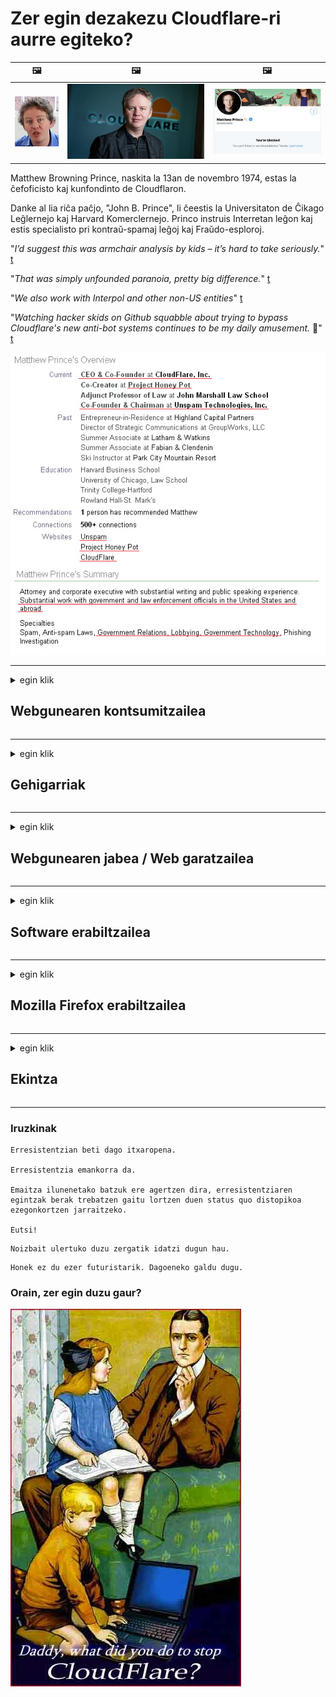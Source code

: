 # Zer egin dezakezu Cloudflare-ri aurre egiteko?

| 🖼 | 🖼 | 🖼 |
| --- | --- | --- |
| ![](../image/matthew_prince_teen.jpg) | ![](../image/matthew_prince.jpg) | ![](../image/blockedbymatthewprince.jpg) |


Matthew Browning Prince, naskita la 13an de novembro 1974, estas la ĉefoficisto kaj kunfondinto de Cloudflaron.

Danke al lia riĉa paĉjo, "John B. Prince", li ĉeestis la Universitaton de Ĉikago Leĝlernejo kaj Harvard Komerclernejo.
Princo instruis Interretan leĝon kaj estis specialisto pri kontraŭ-spamaj leĝoj kaj Fraŭdo-esploroj.


"*I’d suggest this was armchair analysis by kids – it’s hard to take seriously.*" [t](https://www.theguardian.com/technology/2015/nov/19/cloudflare-accused-by-anonymous-helping-isis)

"*That was simply unfounded paranoia, pretty big difference.*"  [t](https://twitter.com/xxdesmus/status/992757936123359233)

"*We also work with Interpol and other non-US entities*" [t](https://twitter.com/eastdakota/status/1203028504184360960)

"*Watching hacker skids on Github squabble about trying to bypass Cloudflare's new anti-bot systems continues to be my daily amusement.* 🍿" [t](https://twitter.com/eastdakota/status/1273277839102656515)


![](../image/whoismp.jpg)

---


<details>
<summary>egin klik

## Webgunearen kontsumitzailea
</summary>


- Gustatzen zaizun webguneak Cloudflare erabiltzen badu, esan Cloudflare ez erabiltzeko.
  - Facebook, Reddit, Twitter edo Mastodon bezalako sare sozialetan irrintziak egiteak ez du inolako diferentziarik. [Ekintzak hashtag-ak baino altuagoak dira.](https://twitter.com/phyzonloop/status/1274132092490862594)
  - Saiatu webgunearen jabearekin harremanetan jartzen zure burua erabilgarria izan nahi baduzu.

[Cloudflare-k esan zuen](https://github.com/Eloston/ungoogled-chromium/issues/783):
```
Arazoak dituzun zerbitzu edo gune zehatzen administratzaileengana jotzea eta zure esperientzia partekatzea gomendatzen dizugu.
```

[Ez baduzu eskatzen, webgunearen jabeak ez du inoiz arazo hau ezagutzen.](../PEOPLE.md)

![](../image/liberapay.jpg)

[Adibide arrakastatsua](https://counterpartytalk.org/t/turn-off-cloudflare-on-counterparty-co-plz/164/5).<br>
Arazoren bat duzu? [Goratu zure ahotsa orain.](https://github.com/maraoz/maraoz.github.io/issues/1) Beheko adibidea.

```
Enpresen zentsura eta masa zaintza laguntzen ari zara.
http://crimeflare.eu.org
```

```
Zure web orria CloudFlare-ren pribatutasuna gehiegizko erabilera duen hormako lorategi pribatuan dago.
http://crimeflare.eu.org
```

- Hartu denbora pixka bat webgunearen pribatutasun politika irakurtzeko.
  - webgunea Cloudflare-ren atzean badago edo webguneak Cloudflare-rekin konektatutako zerbitzuak erabiltzen baditu.

"Cloudflare" zer den azaldu behar du eta baimena eskatu zure datuak Cloudflare-rekin partekatzeko. Hori egin ezean konfiantza urratuko da eta aipatutako webgunea saihestu beharko litzateke.

[Hemen dago pribatutasun politikaren adibide onargarria](https://archive.is/bDlTz) ("Subprocessors" > "Entity Name")

```
Zure pribatutasun politika irakurri dut eta ezin dut Cloudflare hitza aurkitu.
Nire datuak Cloudflare-ra elikatzen jarraitzen baduzu zurekin datuak partekatzeari uko egiten diot.
http://crimeflare.eu.org
```

Cloudflare hitza ez duen pribatutasun politikaren adibidea da.
[Liberland Jobs](https://archive.is/daKIr) [privacy policy](https://docsend.com/view/feiwyte):

![](../image/cfwontobey.jpg)

Cloudflare-k bere pribatutasun politika du.
[Cloudflare-k jendea maite du.](https://www.reddit.com/r/GamerGhazi/comments/2s64fe/be_wary_reporting_to_cloudflare/)

Hemen duzu adibide on bat webgunean erregistratzeko inprimakian.
AFAIK, zero webguneak egiten du hau. Konfiantza izango al duzu?

```
"Erregistratu XYZ-en" sakatuta, gure zerbitzu baldintzak eta pribatutasun adierazpena onartzen dituzu.
Zure datuak Cloudflare-rekin partekatzea ere onartzen duzu eta cloudflare-ren pribatutasun-adierazpena ere onartzen duzu.
Cloudflare-k zure informazioa filtratzen badu edo gure zerbitzariekin konektatzen uzten ez badizu, ez da gure errua. [*]

[ Izena eman ] [ ez nago ados ]
```
[*] [PEOPLE.md](../PEOPLE.md)


- Saiatu haien zerbitzua ez erabiltzen. Gogoratu Cloudflare-k ikusten ari zarela.
  - ["I'm in your TLS, sniffin' your passworz"](../image/iminurtls.jpg)

- Bilatu beste webgune bat. Interneten badaude alternatibak eta aukerak!

- Konbentzitu lagunak Tor egunero erabiltzeko.
  - Anonimotasunak internet irekiaren estandarra izan behar du!
  - [Kontuan izan Tor proiektuari ez zaiola gustatzen proiektu hau.](../HISTORY.md)

</details>

------

<details>
<summary>egin klik

## Gehigarriak
</summary>

- Zure arakatzailea Firefox, Tor Browser edo Ungoogled Chromium bada, erabili beheko gehigarri hauetako bat.
  - Beste gehigarri berri bat gehitu nahi baduzu, galdetu lehen.


| Izena | Garatzailea | Laguntza | Ezin blokeatu | Ezin da jakinarazi | Chrome |
| -------- | -------- | -------- | -------- | -------- | -------- |
| [Bloku Cloudflaron MITM-Atakon](../subfiles/about.bcma.md) | #Addon | [ ? ](http://crimeflare.eu.org/) | **Bai**     | **Bai**     |  **Bai** |
| [Ĉu ligoj estas vundeblaj al MITM-atako?](../subfiles/about.ismm.md) | #Addon | [ ? ](http://crimeflare.eu.org/) | Ez     | **Bai**     |  **Bai** |
| [Ĉu ĉi tiuj ligoj blokos Tor-uzanton?](../subfiles/about.isat.md) | #Addon | [ ? ](http://crimeflare.eu.org/) | Ez     | **Bai**     |  **Bai** |
| [Block Cloudflare MITM Attack](https://trac.torproject.org/projects/tor/attachment/ticket/24351/block_cloudflare_mitm_attack-1.0.14.1-an%2Bfx.xpi)<br>[**DELETED BY TOR PROJECT**](../HISTORY.md) | nullius | [ ? ](../tool/block_cloudflare_mitm_fx), [Link](http://crimeflare.eu.org/) | **Bai**     | **Bai**     |  Ez |
| [TPRB](http://34ahehcli3epmhbu2wbl6kw6zdfl74iyc4vg3ja4xwhhst332z3knkyd.onion/) | Sw | [ ? ](http://34ahehcli3epmhbu2wbl6kw6zdfl74iyc4vg3ja4xwhhst332z3knkyd.onion/) | **Bai**     | **Bai**     |  Ez |
| [Detect Cloudflare](https://addons.mozilla.org/en-US/firefox/addon/detect-cloudflare/) | Frank Otto | [ ? ](https://github.com/traktofon/cf-detect) | Ez     | **Bai**     |  Ez |
| [True Sight](https://addons.mozilla.org/en-US/firefox/addon/detect-cloudflare-plus/) | claustromaniac | [ ? ](https://github.com/claustromaniac/detect-cloudflare-plus) | Ez     | **Bai**     |  Ez |
| [Which Cloudflare datacenter am I visiting?](https://addons.mozilla.org/en-US/firefox/addon/cf-pop/) | 依云 | [ ? ](https://github.com/lilydjwg/cf-pop) | Ez     | **Bai**     |  Ez |


- "Decentraleyes" -ek "CDNJS (Cloudflare)" konexioa eten dezake.
  - Eskaera asko sareetara iristea eragozten du, eta tokiko fitxategiak zerbitzatzen ditu guneak ez hausteko.
  - Garatzaileak erantzun zion: "[very concerning indeed](https://github.com/Synzvato/decentraleyes/issues/236#issuecomment-352049501)", "[widespread usage severely centralizes the web](https://github.com/Synzvato/decentraleyes/issues/251#issuecomment-366752049)"

- [Cloudflare ziurtagiria zure Agintaritza Ziurtagiritik (CA) ere kendu edo mesfidatu dezakezu.](https://www.ssl.com/how-to/remove-root-certificate-firefox/)

</details>

------

<details>
<summary>egin klik

## Webgunearen jabea / Web garatzailea
</summary>


![](../image/word_cloudflarefree.jpg)

- Ez erabili Cloudflare irtenbidea, Aldia.
  - Hori baino hobeto egin dezakezu, ezta? [Hona hemen nola kendu Cloudflare harpidetzak, planak, domeinuak edo kontuak.](https://support.cloudflare.com/hc/en-us/articles/200167776-Removing-subscriptions-plans-domains-or-accounts)

| 🖼 | 🖼 |
| --- | --- |
| ![](../image/htmlalertcloudflare.jpg) | ![](../image/htmlalertcloudflare2.jpg) |

- Bezero gehiago nahi al dituzu? Badakizu zer egin. Iradokizuna "lerroaren gainetik" dago.
  - [Kaixo, "Zure pribatutasuna seriotasunez hartzen dugu" idatzi duzu, baina "403 Errorea debekatutako proxy anonimoak ez dira onartzen" jaso dut.](https://it.slashdot.org/story/19/02/19/0033255/stop-saying-we-take-your-privacy-and-security-seriously) Zergatik blokeatzen duzu Tor Or VPN? Eta zergatik blokeatzen dituzu aldi baterako mezu elektronikoak?

![](../image/anonexist.jpg)

- Cloudflare erabiltzeak etenen aukerak handituko ditu. Bisitariek ezin dute zure webgunera sartu zure zerbitzaria ez badago edo Cloudflare ez badago.
  - [Benetan pentsatu al zenuen Cloudflare ez dela inoiz jaitsiko?](https://www.ibtimes.com/cloudflare-down-not-working-sites-producing-504-gateway-timeout-errors-2618008) [Another](https://twitter.com/Jedduff/status/1097875615997399040) [sample](https://twitter.com/search?f=tweets&vertical=default&q=Cloudflare%20is%20having%20problems). [Need more](../PEOPLE.md)?

![](../image/cloudflareinternalerror.jpg)

- Cloudflare erabiltzeak zure "API zerbitzua", "software eguneratze zerbitzaria" edo "RSS jarioa" proxy gisa erabiltzeak zure bezeroari kalte egingo dio. Bezero batek deitu zizun eta "Ezin dut zure APIa gehiago erabili" esan zizun, eta ez dakizu zer gertatzen ari den. Cloudflare-k zure bezeroa isilik blokea dezake. Ondo dagoela uste al duzu?
  - RSS irakurgailuaren bezero eta RSS irakurgailu ugari daude linean. Zergatik argitaratzen duzu RSS jarioa jendeari harpidetzea baimentzen ez baduzu?

![](../image/rssfeedovercf.jpg)

- HTTPS ziurtagiria behar al duzu? Erabili "Enkriptatu dezagun" edo erosi besterik ez CA enpresan.

- DNS zerbitzaria behar al duzu? Ezin duzu zure zerbitzaria konfiguratu? Zer moduz: [Hurricane Electric Free DNS](https://dns.he.net/), [Dyn.com](https://dyn.com/dns/), [1984 Hosting](https://www.1984hosting.com/), [Afraid.Org (Administratzaileak ezabatu zure kontua TOR erabiltzen baduzu)](https://freedns.afraid.org/)

- Ostatu zerbitzuaren bila zabiltza? Doakoa bakarrik? Zer moduz: [Onion Service](http://vww6ybal4bd7szmgncyruucpgfkqahzddi37ktceo3ah7ngmcopnpyyd.onion/en/security/network-security/tor/onionservices-best-practices), [Free Web Hosting Area](https://freewha.com/), [Autistici/Inventati Web Site Hosting](https://www.autinv5q6en4gpf4.onion/services/website), [Github Pages](https://pages.github.com/), [Surge](https://surge.sh/)
  - [Cloudflare-ren alternatibak](../subfiles/cloudflare-alternatives.md)

- "Cloudflare-ipfs.com" erabiltzen ari zara? [Ba al dakizu Cloudflare IPFS txarra dela?](../PEOPLE.md)

- Instalatu OWASP eta Fail2Ban bezalako Web aplikazioen suebakia zure zerbitzarian eta konfiguratu behar bezala.
  - Tor blokeatzea ez da irtenbide bat. Ez zigortu denak erabiltzaile txar txikiengatik soilik.

- Birbideratu edo blokeatu "Cloudflare Warp" erabiltzaileak zure webgunera sartzeko. Ahal baduzu, eman arrazoia.

> IP zerrenda: "[Cloudflare-ren uneko IP barrutiak](cloudflare_inc/)"

> A: Blokeatu besterik ez duzu

```
server {
...
deny 173.245.48.0/20;
deny 103.21.244.0/22;
deny 103.22.200.0/22;
deny 103.31.4.0/22;
deny 141.101.64.0/18;
deny 108.162.192.0/18;
deny 190.93.240.0/20;
deny 188.114.96.0/20;
deny 197.234.240.0/22;
deny 198.41.128.0/17;
deny 162.158.0.0/15;
deny 104.16.0.0/12;
deny 172.64.0.0/13;
deny 131.0.72.0/22;
deny 2400:cb00::/32;
deny 2606:4700::/32;
deny 2803:f800::/32;
deny 2405:b500::/32;
deny 2405:8100::/32;
deny 2a06:98c0::/29;
deny 2c0f:f248::/32;
...
}
```

> B: Birbideratu abisu orrira

```
http {
...
geo $iscf {
default 0;
173.245.48.0/20 1;
103.21.244.0/22 1;
103.22.200.0/22 1;
103.31.4.0/22 1;
141.101.64.0/18 1;
108.162.192.0/18 1;
190.93.240.0/20 1;
188.114.96.0/20 1;
197.234.240.0/22 1;
198.41.128.0/17 1;
162.158.0.0/15 1;
104.16.0.0/12 1;
172.64.0.0/13 1;
131.0.72.0/22 1;
2400:cb00::/32 1;
2606:4700::/32 1;
2803:f800::/32 1;
2405:b500::/32 1;
2405:8100::/32 1;
2a06:98c0::/29 1;
2c0f:f248::/32 1;
}
...
}

server {
...
if ($iscf) {rewrite ^ https://example.com/cfwsorry.php;}
...
}

<?php
header('HTTP/1.1 406 Not Acceptable');
echo <<<CLOUDFLARED
Thank you for visiting ourwebsite.com!<br />
We are sorry, but we can't serve you because your connection is being intercepted by Cloudflare.<br />
Please read http://crimeflare.eu.org for more information.<br />
CLOUDFLARED;
die();
```

- Konfiguratu Tor Onion Service edo I2P insite askatasunean sinesten baduzu eta erabiltzaile anonimoak onartzen badituzu.

- Eskatu aholkuak Clearnet / Tor beste webgune bikoitzeko operadoreei eta egin lagun anonimoak!

</details>

------

<details>
<summary>egin klik

## Software erabiltzailea
</summary>


- Discord CloudFlare erabiltzen ari da. Alternatibak? Gomendatzen dugu [**Briar** (Android)](https://f-droid.org/en/packages/org.briarproject.briar.android/), [Ricochet (PC)](https://ricochet.im/), [Tox + Tor (Android/PC)](https://tox.chat/download.html)
  - Briarrek Tor deabrua biltzen du, beraz, Orbot instalatu beharrik ez izateko.
  - Qwtch garatzaileek, Open Privacy, stop_cloudflare proiektua ezabatu dute git zerbitzutik abisatu gabe.

- Debian GNU / Linux edo edozein eratorri erabiltzen baduzu, harpidetu: [bug #831835](https://bugs.debian.org/cgi-bin/bugreport.cgi?bug=831835). Ahal baduzu, lagundu adabakia egiaztatzen eta lagundu mantentzaileari onartzen duen ala ez ondorioztatzen.

- Beti gomendatu arakatzaile hauek.

| Izena | Garatzailea | Laguntza | Iruzkina |
| -------- | -------- | -------- | -------- |
| [Ungoogled-Chromium](https://ungoogled-software.github.io/ungoogled-chromium-binaries/) | Eloston | [ ? ](https://github.com/Eloston/ungoogled-chromium) | PC (Win, Mac, Linux)  _!Tor_ |
| [Bromite](https://www.bromite.org/fdroid) | Bromite | [ ? ](https://github.com/bromite/bromite/issues) | Android  _!Tor_ |
| [Tor Browser](https://www.torproject.org/download/) | Tor Project | [ ? ](https://support.torproject.org/) | PC (Win, Mac, Linux)  _Tor_|
| [Tor Browser Android](https://www.torproject.org/download/) | Tor Project | [ ? ](https://support.torproject.org/) | Android  _Tor_|
| [Onion Browser](https://itunes.apple.com/us/app/onion-browser/id519296448?mt=8) | Mike Tigas | [ ? ](https://github.com/OnionBrowser/OnionBrowser/issues) | Apple iOS  _Tor_|
| [GNU/Icecat](https://www.gnu.org/software/gnuzilla/) | GNU | [ ? ](https://www.gnu.org/software/gnuzilla/) | PC (Linux) |
| [IceCatMobile](https://f-droid.org/en/packages/org.gnu.icecat/) | GNU | [ ? ](https://lists.gnu.org/mailman/listinfo/bug-gnuzilla) | Android |
| [Iridium Browser](https://iridiumbrowser.de/about/) | Iridium | [ ? ](https://github.com/iridium-browser/iridium-browser/) | PC (Win, Mac, Linux, OpenBSD) |


Beste software batzuen pribatutasuna ezin hobea da. Horrek ez du esan nahi Tor arakatzailea "perfektua" denik.
Interneten eta teknologian ez dago% 100 segurua ezta% 100 pribatua ere.

- Ez duzu Tor erabili nahi? Tor deabruarekin edozein arakatzaile erabil dezakezu.
  - [Kontuan izan Tor proiektuari ez zaiola hau gustatzen.](https://support.torproject.org/tbb/tbb-9/) Erabili Tor Browser hori egiteko gai bazara.
- [Nola erabili Chromium Tor-ekin](../subfiles/chromium_tor.md)


Hitz egin dezagun beste softwarearen pribatutasunaz.

- [Benetan Firefox erabili behar baduzu, aukeratu "Firefox ESR".](https://www.mozilla.org/en-US/firefox/organizations/)
  - [Firefox - Spyware Watchdog](https://spyware.neocities.org/articles/firefox.html)
  - [Firefoxek adierazpen askea baztertzen du, adierazpen askea debekatzen du](https://web.archive.org/web/20200423010026/https://reclaimthenet.org/firefox-rejects-free-speech-bans-free-speech-commenting-plugin-dissenter-from-its-extensions-gallery/)
  - ["100+ beherakada. Badirudi software enpresa bati eskatzea ... softwarea gehiegi dela egun."](https://old.reddit.com/r/firefox/comments/gutdiw/weve_got_work_to_do_the_mozilla_blog/fslbbb6/)
  - [A, zergatik erakusten dit Firefoxek babestutako estekak nire URL barran?](https://www.reddit.com/r/firefox/comments/jybx2w/uh_why_is_firefox_showing_me_sponsored_links_in/)
  - [Mozilla - Devil Incarnate](https://digdeeper.neocities.org/ghost/mozilla.html)

- [Gogoratu, Mozilla Cloudflare zerbitzua erabiltzen ari dela.](https://www.robtex.com/dns-lookup/www.mozilla.org) [Cloudflare-ren DNS zerbitzua ere erabiltzen ari dira beren produktuan.](https://www.theregister.co.uk/2018/03/21/mozilla_testing_dns_encryption/)

- [Mozillak ofizialki ezetsi zuen txartel hori.](https://bugzilla.mozilla.org/show_bug.cgi?id=1426618)

- [Firefox Focus txantxa da.](https://github.com/mozilla-mobile/focus-android/issues/1743) [Telemetria itzaliko dutela agindu zuten baina aldatu egin zuten.](https://github.com/mozilla-mobile/focus-android/issues/4210)

- [PaleMoon / Basilisk garatzaileak Cloudflare maite du.](https://github.com/mozilla-mobile/focus-android/issues/1743#issuecomment-345993097)
  - [Pale Moon-en Archive Server-ek malware hil eta 18 hilabetez hedatu zuen](https://www.reddit.com/r/privacytoolsIO/comments/cc808y/pale_moons_archive_server_hacked_and_spread/)
  - Tor erabiltzaileak ere gorroto ditu - "[Ea etsaia den Tor-era. Uste dut gune gehienek Torrekiko etsaiak izan beharko luketela bere gehiegizko faktore handia kontuan hartuta.](https://github.com/yacy/yacy_search_server/issues/314#issuecomment-565932097)"

- [Waterfox-ek "etxeko telefonoak" arazo larriak ditu](https://spyware.neocities.org/articles/waterfox.html)

- [Google Chrome spyware bat da.](https://www.gnu.org/proprietary/malware-google.en.html)
  - [Google-k zure jarduera profilatzen du.](https://spyware.neocities.org/articles/chrome.html)

- [SRWare Iron-ek telefono gehiegi egiten ditu etxeko konexioarekin.](https://spyware.neocities.org/articles/iron.html) Google domeinuetara ere konektatzen da.

- [Brave Browser zerrenda zurian Facebook / Twitter jarraitzaile.](https://www.bleepingcomputer.com/news/security/facebook-twitter-trackers-whitelisted-by-brave-browser/)
  - [Hemen gai gehiago.](https://spyware.neocities.org/articles/brave.html)
  - [binance kidea IDa](https://twitter.com/cryptonator1337/status/1269594587716374528)

- [Microsoft Edge-k Facebook-i Flash kodea erabiltzaileen bizkarrean exekutatzen uzten dio.](https://www.zdnet.com/article/microsoft-edge-lets-facebook-run-flash-code-behind-users-backs/)

- [Vivaldik ez du zure pribatutasuna errespetatzen.](https://spyware.neocities.org/articles/vivaldi.html)

- [Opera spyware maila: Oso altua](https://spyware.neocities.org/articles/opera.html)

- Apple iOS: [Ez zenuke iOS batere erabili behar, malwarea delako batez ere.](https://www.gnu.org/proprietary/malware-apple.html)

Hori dela eta, goiko taulan soilik gomendatzen dugu. Beste ezer ez.

</details>

------

<details>
<summary>egin klik

## Mozilla Firefox erabiltzailea
</summary>


- "Firefox Nightly" -k arazketa-mailako informazioa bidaliko du Mozilla zerbitzarietara baztertzeko metodorik gabe.
  - [Mozilla zerbitzariak Cloudflare ari dira entzuten](https://www.digwebinterface.com/?hostnames=www.mozilla.org%0D%0Amozilla.cloudflare-dns.com&type=&ns=resolver&useresolver=8.8.4.4&nameservers=)

- Posible da Firefox Mozilla zerbitzarietara konektatzea debekatzea.
  - [Mozillaren gidalerroen txantiloiak](https://github.com/mozilla/policy-templates/blob/master/README.md)
  - Gogoan izan trikimailu honek geroko bertsioan funtzionatzeari utz diezaiokeela, Mozillak bere burua zuritzea gustatzen zaiolako.
  - Erabili suebakia eta DNS iragazkia guztiz blokeatzeko.

"`/distribution/policies.json`"

>     "WebsiteFilter": {
> 		"Block": [
> 		"*://*.mozilla.com/*",
> 		"*://*.mozilla.net/*",
> 		"*://*.mozilla.org/*",
> 		"*://webcompat.com/*",
> 		"*://*.firefox.com/*",
> 		"*://*.thunderbird.net/*",
> 		"*://*.cloudflare.com/*"
> 		]
>     },


- ~~Eman mozillaren aztarnari buruzko akats baten berri, Cloudflare ez erabiltzeko esanez.~~ Bugzillari buruzko akatsen berri eman da. Jende askok bere kezka agertu zuen, hala ere akatsa administratzaileak ezkutatu zuen 2018an.

- DoH desgaitu dezakezu Firefox-en.
  - [Aldatu firefox-en DNS hornitzaile lehenetsia](../subfiles/change-firefox-dns.md)

![](../image/firefoxdns.jpg)

- [ISP ez diren DNSak erabili nahi badituzu, pentsa ezazu OpenNIC Tier2 DNS zerbitzua edo Cloudflare ez den DNS zerbitzuren bat erabiltzea.](https://wiki.opennic.org/start)
![](../image/opennic.jpg)
  - Blokeatu Cloudflare DNSarekin. [Crimeflare DNS](https://dns.crimeflare.eu.org/)

- Tor DNS ebazle gisa erabil dezakezu. [Tor aditua ez bazara, egin galdera hemen.](https://tor.stackexchange.com/)

> **Nola?**
> 1. Deskargatu Tor eta instalatu zure ordenagailuan.
> 2. Gehitu lerro hau "torrc" fitxategira.
> DNSPort 127.0.0.1:53
> 3. Berrabiarazi Tor.
> 4. Ezarri zure ordenagailuaren DNS zerbitzaria "127.0.0.1" gisa.

</details>

------

<details>
<summary>egin klik

## Ekintza
</summary>


- Kontatu ingurukoei Cloudflare-ren arriskuak.

- [Lagundu biltegi hau hobetzen.](http://crimeflare.eu.org).
  - Bai zerrendak, bai horren aurkako argudioak eta xehetasunak.

- [Dokumentatu eta oso publiko egin gauzak gaizki doazenez Cloudflare-rekin (eta antzeko enpresekin), ziurtatu biltegi hau aipatzen duzula hori egiten duzunean](http://crimeflare.eu.org) :)

- Lortu Tor gehiago erabiltzen duten jende gehiago lehenespenez, webgunea munduko hainbat lekuren ikuspegitik bizi dezaten.

- Hasi taldeak, sare sozialetan eta haragizko espazioan, mundua Cloudflare-tik askatzera dedikatuta.

- Dagokionean, estekatu biltegi honetako talde hauetara - hau talde gisa lan egiteko koordinatzeko gunea izan daiteke.

- [Hasi Cloudflare-ri alternatiba esanguratsua eskain diezaiokeen kooperatiba.](../subfiles/cloudflare-alternatives.md)

- Jakin iezaguzu alternatibarik gutxienez Cloudflare-ren aurkako geruza anitzeko defentsa eskaintzen laguntzeko.

- Cloudflare bezeroa bazara, ezarri zure pribatutasun ezarpenak eta itxaron haiek urratzen dituzten arte.
  - [Ondoren, eraman itzazu spamaren aurkako / pribatutasun urraketaren kargura.](https://twitter.com/thexpaw/status/1108424723233419264)

- Amerikako Estatu Batuetan bazaude eta aipatutako webgunea banku edo kontulari bat bada, saiatu legezko presioa egiten Gramm – Leach – Bliley Act-en arabera edo DIsabilities Act duten amerikarrak eta jakinarazi noraino heltzen zaren. .

- Webgunea gobernuko gunea bada, saiatu legezko presioa egiten AEBetako Konstituzioaren 1. Aldaketaren arabera.

- EBko herritarra bazara, jarri webgunearekin harremanetan zure datu pertsonalak Datuen Babeserako Arau Orokorraren arabera. Zure informazioa emateari uko egiten badiote, hori legearen urraketa da.

- Euren webgunean zerbitzua eskaintzen dutela dioten enpresei kontsumitzaileen babeserako erakundeei eta BBBri "iragarki faltsu" gisa jakinarazten diete. Cloudflare webguneak Cloudflare zerbitzariek hornitzen dituzte.

- [ITUk AEBetako testuinguruan iradoki du Cloudflare nahikoa handia izaten ari dela monopolioen aurkako legea gainetik botatzeko.](https://www.itu.int/en/ITU-T/Workshops-and-Seminars/20181218/Documents/Geoff_Huston_Presentation.pdf)

- Pentsa daiteke GNU GPL 4. bertsioak zerbitzu horren atzean iturburu kodea gordetzeari buruzko xedapen bat izan dezakeela, GPLv4 eta ondorengo programa guztientzat gutxienez iturburu kodea Tor erabiltzaileak diskriminatzen ez dituen euskarri baten bidez eskuragarria izatea eskatzen duena.

</details>

------

### Iruzkinak

```
Erresistentzian beti dago itxaropena.

Erresistentzia emankorra da.

Emaitza ilunenetako batzuk ere agertzen dira, erresistentziaren egintzak berak trebatzen gaitu lortzen duen status quo distopikoa ezegonkortzen jarraitzeko.

Eutsi!
```

```
Noizbait ulertuko duzu zergatik idatzi dugun hau.
```

```
Honek ez du ezer futuristarik. Dagoeneko galdu dugu.
```

### Orain, zer egin duzu gaur?


![](../image/stopcf.jpg)
